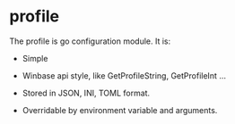 # profile

The profile is go configuration module. It is:

* Simple

* Winbase api style, like GetProfileString, GetProfileInt ...

* Stored in JSON, INI, TOML format.

* Overridable by environment variable and arguments.

